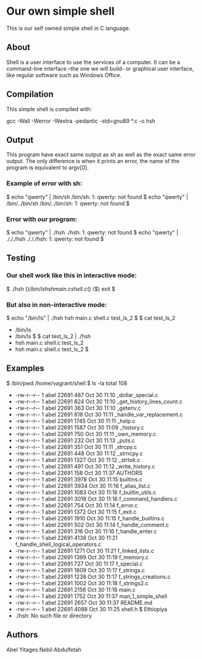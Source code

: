 # Our own simple shell
This is our self owned simple shell in C language.

## About
Shell is a user interface to use the services of a computer. It can be a command-line interface –the one we will build- or graphical user interface, like regular software such as Windows Office.

## Compilation
This simple shell is compiled with:

gcc -Wall -Werror -Wextra -pedantic -std=gnu89 *.c -o hsh
## Output
This program have exact same output as sh as well as the exact same error output. The only difference is when it prints an error, the name of the program is equivalent to argv[0].

### Example of error with sh:
$ echo "qwerty" | /bin/sh
/bin/sh: 1: qwerty: not found
$ echo "qwerty" | /bin/../bin/sh
/bin/../bin/sh: 1: qwerty: not found
$
### Error with our program:
$ echo "qwerty" | ./hsh
./hsh: 1: qwerty: not found
$ echo "qwerty" | ./././hsh
./././hsh: 1: qwerty: not found
$
## Testing
### Our shell work like this in interactive mode:
$ ./hsh
($) /bin/ls
hsh main.c shell.c
($)
($) exit
$
### But also in non-interactive mode:
$ echo "/bin/ls" | ./hsh
hsh main.c shell.c test_ls_2
$
$ cat test_ls_2
* /bin/ls
* /bin/ls
$
$ cat test_ls_2 | ./hsh
* hsh main.c shell.c test_ls_2
* hsh main.c shell.c test_ls_2
$
## Examples
$ /bin/pwd
/home/vagrant/shell
$ ls -la
total 108
* -rw-r--r-- 1 abel 22691  487 Oct 30 11:10 _dollar_special.c
* -rw-r--r-- 1 abel 22691  824 Oct 30 11:10 _get_history_lines_count.c
* -rw-r--r-- 1 abel 22691  363 Oct 30 11:10 _getenv.c
* -rw-r--r-- 1 abel 22691 818 Oct 30 11:11 _handle_var_replacement.c
* -rw-r--r-- 1 abel 22691 1745 Oct 30 11:11 _help.c
* -rw-r--r-- 1 abel 22691 1587 Oct 30 11:09 _history.c
* -rw-r--r-- 1 abel 22691  750 Oct 30 11:11 _own_memory.c
* -rw-r--r-- 1 abel 22691  232 Oct 30 11:13 _puts.c
* -rw-r--r-- 1 abel 22691  351 Oct 30 11:11 _strcpy.c
* -rw-r--r-- 1 abel 22691  448 Oct 30 11:12 _strncpy.c
* -rw-r--r-- 1 abel 22691 1327 Oct 30 11:12 _strtok.c
* -rw-r--r-- 1 abel 22691  491 Oct 30 11:12 _write_history.c
* -rw-r--r-- 1 abel 22691  158 Oct 30 11:37 AUTHORS
* -rw-r--r-- 1 abel 22691 3978 Oct 30 11:15 builtins.c
* -rw-r--r-- 1 abel 22691 3934 Oct 30 11:16 f_alias_list.c
* -rw-r--r-- 1 abel 22691 1083 Oct 30 11:16 f_builtin_utils.c
* -rw-r--r-- 1 abel 22691 3018 Oct 30 11:16 f_command_handlers.c
* -rw-r--r-- 1 abel 22691  754 Oct 30 11:14 f_error.c
* -rw-r--r-- 1 abel 22691 1372 Oct 30 11:15 f_exit.c
* -rw-r--r-- 1 abel 22691 1910 Oct 30 11:15 f_handle_builtins.c
* -rw-r--r-- 1 abel 22691  502 Oct 30 11:14 f_handle_comment.c
* -rw-r--r-- 1 abel 22691  316 Oct 30 11:16 f_handle_enter.c
* -rw-r--r-- 1 abel 22691 4138 Oct 30 11:21 f_handle_shell_logical_operators.c
* -rw-r--r-- 1 abel 22691 1271 Oct 30 11:21 f_linked_lists.c
* -rw-r--r-- 1 abel 22691 1399 Oct 30 11:19 f_memory.c
* -rw-r--r-- 1 abel 22691  727 Oct 30 11:17 f_special.c
* -rw-r--r-- 1 abel 22691 1809 Oct 30 11:17 f_strings.c
* -rw-r--r-- 1 abel 22691 1238 Oct 30 11:17 f_strings_creations.c
* -rw-r--r-- 1 abel 22691 1002 Oct 30 11:18 f_strings2.c
* -rw-r--r-- 1 abel 22691 2156 Oct 30 11:18 main.c
* -rw-r--r-- 1 abel 22691 1752 Oct 30 11:37 man_1_simple_shell
* -rw-r--r-- 1 abel 22691 2657 Oct 30 11:37 README.md
* -rw-r--r-- 1 abel 22691 4088 Oct 30 11:25 shell.h
$ Ethiopiya
* ./hsh: No such file or directory
## Authors
Abel Yitages Nebil Abdulfetah
